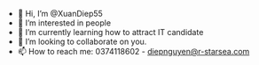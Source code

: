 - 👋 Hi, I’m @XuanDiep55
- 👀 I’m interested in people
- 🌱 I’m currently learning how to attract IT candidate
- 💞️ I’m looking to collaborate on you. 
- 📫 How to reach me: 0374118602 - diepnguyen@r-starsea.com

<!---
XuanDiep55/XuanDiep55 is a ✨ special ✨ repository because its `README.md` (this file) appears on your GitHub profile.
You can click the Preview link to take a look at your changes.
--->
